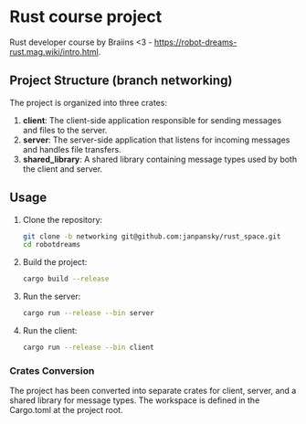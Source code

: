 # Rust course project

Rust developer course by Braiins <3 - https://robot-dreams-rust.mag.wiki/intro.html.

## Project Structure (branch networking)

The project is organized into three crates:

1. **client**: The client-side application responsible for sending messages and files to the server.
2. **server**: The server-side application that listens for incoming messages and handles file transfers.
3. **shared_library**: A shared library containing message types used by both the client and server.

## Usage

1. Clone the repository:
   ```bash
   git clone -b networking git@github.com:janpansky/rust_space.git
   cd robotdreams
3. Build the project:
    ```bash
    cargo build --release
4. Run the server:
   ```bash
   cargo run --release --bin server
5. Run the client:
   ```bash
   cargo run --release --bin client
   
### Crates Conversion
The project has been converted into separate crates for client, server, and a shared library for message types. The workspace is defined in the Cargo.toml at the project root.